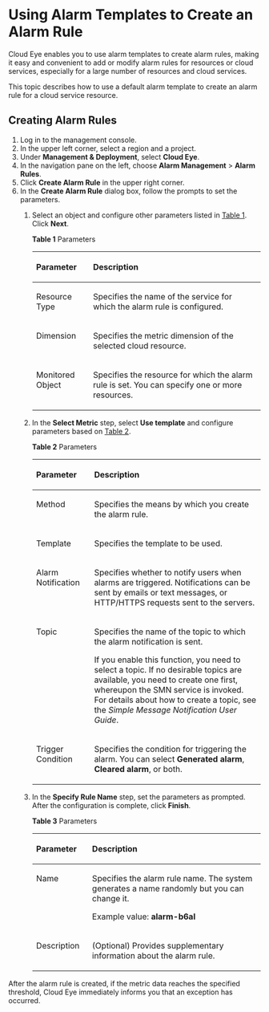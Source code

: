 # Using Alarm Templates to Create an Alarm Rule<a name="EN-US_TOPIC_0084572213"></a>

Cloud Eye enables you to use alarm templates to create alarm rules, making it easy and convenient to add or modify alarm rules for resources or cloud services, especially for a large number of resources and cloud services.

This topic describes how to use a default alarm template to create an alarm rule for a cloud service resource.

## Creating Alarm Rules<a name="section62658995171654"></a>

1.  Log in to the management console.
2.  In the upper left corner, select a region and a project.
3.  Under  **Management & Deployment**, select  **Cloud Eye**.
4.  In the navigation pane on the left, choose  **Alarm Management**  \>  **Alarm Rules**.
5.  Click  **Create Alarm Rule**  in the upper right corner.
6.  In the  **Create Alarm Rule**  dialog box, follow the prompts to set the parameters.
    1.  Select an object and configure other parameters listed in  [Table 1](#table2902443185911). Click  **Next**.

        **Table  1**  Parameters

        <a name="table2902443185911"></a>
        <table><thead align="left"><tr id="row59044436596"><th class="cellrowborder" valign="top" width="24.9%" id="mcps1.2.3.1.1"><p id="p990410439599"><a name="p990410439599"></a><a name="p990410439599"></a>Parameter</p>
        </th>
        <th class="cellrowborder" valign="top" width="75.1%" id="mcps1.2.3.1.2"><p id="p290534320597"><a name="p290534320597"></a><a name="p290534320597"></a>Description</p>
        </th>
        </tr>
        </thead>
        <tbody><tr id="row139086431592"><td class="cellrowborder" valign="top" width="24.9%" headers="mcps1.2.3.1.1 "><p id="p15908204318599"><a name="p15908204318599"></a><a name="p15908204318599"></a>Resource Type</p>
        </td>
        <td class="cellrowborder" valign="top" width="75.1%" headers="mcps1.2.3.1.2 "><p id="p1790884310590"><a name="p1790884310590"></a><a name="p1790884310590"></a>Specifies the name of the service for which the alarm rule is configured.</p>
        </td>
        </tr>
        <tr id="row491164325912"><td class="cellrowborder" valign="top" width="24.9%" headers="mcps1.2.3.1.1 "><p id="p2912243175913"><a name="p2912243175913"></a><a name="p2912243175913"></a>Dimension</p>
        </td>
        <td class="cellrowborder" valign="top" width="75.1%" headers="mcps1.2.3.1.2 "><p id="p9912343125912"><a name="p9912343125912"></a><a name="p9912343125912"></a>Specifies the metric dimension of the selected cloud resource.</p>
        </td>
        </tr>
        <tr id="row2912164313591"><td class="cellrowborder" valign="top" width="24.9%" headers="mcps1.2.3.1.1 "><p id="p18701139155613"><a name="p18701139155613"></a><a name="p18701139155613"></a>Monitored Object</p>
        </td>
        <td class="cellrowborder" valign="top" width="75.1%" headers="mcps1.2.3.1.2 "><p id="p14913124312596"><a name="p14913124312596"></a><a name="p14913124312596"></a>Specifies the resource for which the alarm rule is set. You can specify one or more resources.</p>
        </td>
        </tr>
        </tbody>
        </table>

    2.  In the  **Select Metric**  step, select  **Use template**  and configure parameters based on  [Table 2](#table17310615145610).

        **Table  2**  Parameters

        <a name="table17310615145610"></a>
        <table><thead align="left"><tr id="row1830881513561"><th class="cellrowborder" valign="top" width="25.369999999999997%" id="mcps1.2.3.1.1"><p id="p73081015165615"><a name="p73081015165615"></a><a name="p73081015165615"></a>Parameter</p>
        </th>
        <th class="cellrowborder" valign="top" width="74.63%" id="mcps1.2.3.1.2"><p id="p20308171535615"><a name="p20308171535615"></a><a name="p20308171535615"></a>Description</p>
        </th>
        </tr>
        </thead>
        <tbody><tr id="row143081615195619"><td class="cellrowborder" valign="top" width="25.369999999999997%" headers="mcps1.2.3.1.1 "><p id="p830815150569"><a name="p830815150569"></a><a name="p830815150569"></a>Method</p>
        </td>
        <td class="cellrowborder" valign="top" width="74.63%" headers="mcps1.2.3.1.2 "><p id="p15308915105616"><a name="p15308915105616"></a><a name="p15308915105616"></a>Specifies the means by which you create the alarm rule.</p>
        </td>
        </tr>
        <tr id="row230841525618"><td class="cellrowborder" valign="top" width="25.369999999999997%" headers="mcps1.2.3.1.1 "><p id="p1830891516561"><a name="p1830891516561"></a><a name="p1830891516561"></a>Template</p>
        </td>
        <td class="cellrowborder" valign="top" width="74.63%" headers="mcps1.2.3.1.2 "><p id="p12308111535617"><a name="p12308111535617"></a><a name="p12308111535617"></a>Specifies the template to be used.</p>
        </td>
        </tr>
        <tr id="row19309615185617"><td class="cellrowborder" valign="top" width="25.369999999999997%" headers="mcps1.2.3.1.1 "><p id="p530981585610"><a name="p530981585610"></a><a name="p530981585610"></a>Alarm Notification</p>
        </td>
        <td class="cellrowborder" valign="top" width="74.63%" headers="mcps1.2.3.1.2 "><p id="p14309415155617"><a name="p14309415155617"></a><a name="p14309415155617"></a>Specifies whether to notify users when alarms are triggered. Notifications can be sent by emails or text messages, or HTTP/HTTPS requests sent to the servers.</p>
        </td>
        </tr>
        <tr id="row831016155567"><td class="cellrowborder" valign="top" width="25.369999999999997%" headers="mcps1.2.3.1.1 "><p id="p12310121585614"><a name="p12310121585614"></a><a name="p12310121585614"></a>Topic</p>
        </td>
        <td class="cellrowborder" valign="top" width="74.63%" headers="mcps1.2.3.1.2 "><p id="p23101815125618"><a name="p23101815125618"></a><a name="p23101815125618"></a>Specifies the name of the topic to which the alarm notification is sent.</p>
        <p id="p163101115105615"><a name="p163101115105615"></a><a name="p163101115105615"></a>If you enable this function, you need to select a topic. If no desirable topics are available, you need to create one first, whereupon the SMN service is invoked. For details about how to create a topic, see the <em id="i296877741"><a name="i296877741"></a><a name="i296877741"></a>Simple Message Notification User Guide</em>.</p>
        </td>
        </tr>
        <tr id="row531041519563"><td class="cellrowborder" valign="top" width="25.369999999999997%" headers="mcps1.2.3.1.1 "><p id="p1231014155561"><a name="p1231014155561"></a><a name="p1231014155561"></a>Trigger Condition</p>
        </td>
        <td class="cellrowborder" valign="top" width="74.63%" headers="mcps1.2.3.1.2 "><p id="p1531071512564"><a name="p1531071512564"></a><a name="p1531071512564"></a>Specifies the condition for triggering the alarm. You can select <strong id="b842352706181020"><a name="b842352706181020"></a><a name="b842352706181020"></a>Generated alarm</strong>, <strong id="b842352706181028"><a name="b842352706181028"></a><a name="b842352706181028"></a>Cleared alarm</strong>, or both.</p>
        </td>
        </tr>
        </tbody>
        </table>

    3.  In the  **Specify Rule Name**  step, set the parameters as prompted. After the configuration is complete, click  **Finish**.

        **Table  3**  Parameters

        <a name="table10391431667"></a>
        <table><thead align="left"><tr id="row133921438611"><th class="cellrowborder" valign="top" width="24.490000000000002%" id="mcps1.2.3.1.1"><p id="p0393231567"><a name="p0393231567"></a><a name="p0393231567"></a>Parameter</p>
        </th>
        <th class="cellrowborder" valign="top" width="75.51%" id="mcps1.2.3.1.2"><p id="p1393631469"><a name="p1393631469"></a><a name="p1393631469"></a>Description</p>
        </th>
        </tr>
        </thead>
        <tbody><tr id="row3396331612"><td class="cellrowborder" valign="top" width="24.490000000000002%" headers="mcps1.2.3.1.1 "><p id="p63961231563"><a name="p63961231563"></a><a name="p63961231563"></a>Name</p>
        </td>
        <td class="cellrowborder" valign="top" width="75.51%" headers="mcps1.2.3.1.2 "><p id="p839633762"><a name="p839633762"></a><a name="p839633762"></a>Specifies the alarm rule name. The system generates a name randomly but you can change it.</p>
        <p id="p1786174103520"><a name="p1786174103520"></a><a name="p1786174103520"></a>Example value: <strong id="b158472055192612"><a name="b158472055192612"></a><a name="b158472055192612"></a>alarm-b6al</strong></p>
        </td>
        </tr>
        <tr id="row1739693467"><td class="cellrowborder" valign="top" width="24.490000000000002%" headers="mcps1.2.3.1.1 "><p id="p6396938611"><a name="p6396938611"></a><a name="p6396938611"></a>Description</p>
        </td>
        <td class="cellrowborder" valign="top" width="75.51%" headers="mcps1.2.3.1.2 "><p id="p1739653463"><a name="p1739653463"></a><a name="p1739653463"></a>(Optional) Provides supplementary information about the alarm rule.</p>
        </td>
        </tr>
        </tbody>
        </table>



After the alarm rule is created, if the metric data reaches the specified threshold, Cloud Eye immediately informs you that an exception has occurred.

